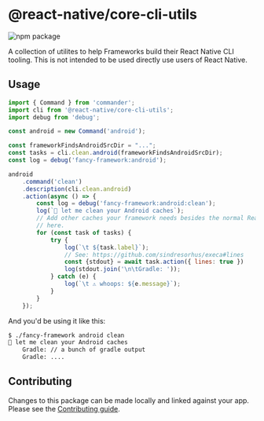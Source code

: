# @react-native/core-cli-utils

![npm package](https://img.shields.io/npm/v/@react-native/core-cli-utils?color=brightgreen&label=npm%20package)

A collection of utilites to help Frameworks build their React Native CLI tooling. This is not intended to be used directly use users of React Native.

## Usage

```js
import { Command } from 'commander';
import cli from '@react-native/core-cli-utils';
import debug from 'debug';

const android = new Command('android');

const frameworkFindsAndroidSrcDir = "...";
const tasks = cli.clean.android(frameworkFindsAndroidSrcDir);
const log = debug('fancy-framework:android');

android
    .command('clean')
    .description(cli.clean.android)
    .action(async () => {
        const log = debug('fancy-framework:android:clean');
        log(`🧹 let me clean your Android caches`);
        // Add other caches your framework needs besides the normal React Native caches
        // here.
        for (const task of tasks) {
            try {
                log(`\t ${task.label}`);
                // See: https://github.com/sindresorhus/execa#lines
                const {stdout} = await task.action({ lines: true })
                log(stdout.join('\n\tGradle: '));
            } catch (e) {
                log(`\t ⚠️ whoops: ${e.message}`);
            }
        }
    });
```

And you'd be using it like this:

```bash
$ ./fancy-framework android clean
🧹 let me clean your Android caches
    Gradle: // a bunch of gradle output
    Gradle: ....
```

## Contributing

Changes to this package can be made locally and linked against your app. Please see the [Contributing guide](https://reactnative.dev/contributing/overview#contributing-code).
